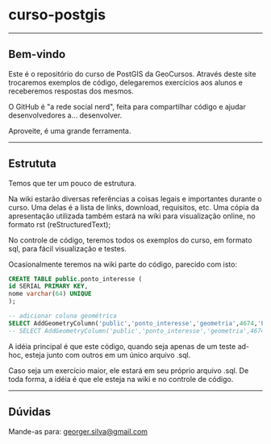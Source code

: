 curso-postgis
=============

-------------
Bem-vindo
-------------

Este é o repositório do curso de PostGIS da GeoCursos. Através deste site trocaremos exemplos de código, delegaremos exercícios
aos alunos e receberemos respostas dos mesmos.

O GitHub é "a rede social nerd", feita para compartilhar código e ajudar desenvolvedores a... desenvolver.

Aproveite, é uma grande ferramenta.

-------------
Estrututa
-------------

Temos que ter um pouco de estrutura.

Na wiki estarão diversas referências a coisas legais e importantes durante o curso. Uma delas é a lista de links, download,
requisitos, etc. Uma cópia da apresentação utilizada também estará na wiki para visualização online, no formato rst (reStructuredText);

No controle de código, teremos todos os exemplos do curso, em formato sql, para fácil visualização e testes.

Ocasionalmente teremos na wiki parte do código, parecido com isto:

```sql
CREATE TABLE public.ponto_interesse (
id SERIAL PRIMARY KEY,
nome varchar(64) UNIQUE
);

-- adicionar coluna geométrica
SELECT AddGeometryColumn('public','ponto_interesse','geometria',4674,'POINT',2);
-- SELECT AddGeometryColumn('public','ponto_interesse','geometria',4674,'POINT',3);
```

A idéia principal é que este código, quando seja apenas de um teste ad-hoc, esteja junto com outros em um único arquivo .sql.

Caso seja um exercício maior, ele estará em seu próprio arquivo .sql. De toda forma, a idéia é que ele esteja na wiki e no
controle de código.

-------------
Dúvidas
-------------

Mande-as para: georger.silva@gmail.com


